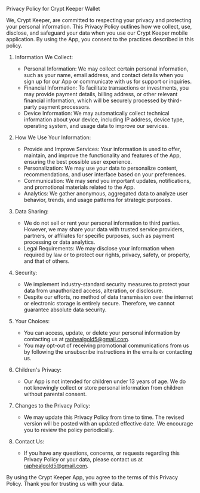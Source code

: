 Privacy Policy for Crypt Keeper Wallet

We, Crypt Keeper, are committed to respecting your privacy and protecting your personal information. This Privacy Policy outlines how we collect, use, disclose, and safeguard your data when you use our Crypt Keeper mobile application. By using the App, you consent to the practices described in this policy.

1. Information We Collect:
   - Personal Information: We may collect certain personal information, such as your name, email address, and contact details when you sign up for our App or communicate with us for support or inquiries.
   - Financial Information: To facilitate transactions or investments, you may provide payment details, billing address, or other relevant financial information, which will be securely processed by third-party payment processors.
   - Device Information: We may automatically collect technical information about your device, including IP address, device type, operating system, and usage data to improve our services.

2. How We Use Your Information:
   - Provide and Improve Services: Your information is used to offer, maintain, and improve the functionality and features of the App, ensuring the best possible user experience.
   - Personalization: We may use your data to personalize content, recommendations, and user interface based on your preferences.
   - Communication: We may send you important updates, notifications, and promotional materials related to the App.
   - Analytics: We gather anonymous, aggregated data to analyze user behavior, trends, and usage patterns for strategic purposes.

3. Data Sharing:
   - We do not sell or rent your personal information to third parties. However, we may share your data with trusted service providers, partners, or affiliates for specific purposes, such as payment processing or data analytics.
   - Legal Requirements: We may disclose your information when required by law or to protect our rights, privacy, safety, or property, and that of others.

4. Security:
   - We implement industry-standard security measures to protect your data from unauthorized access, alteration, or disclosure.
   - Despite our efforts, no method of data transmission over the internet or electronic storage is entirely secure. Therefore, we cannot guarantee absolute data security.

5. Your Choices:
   - You can access, update, or delete your personal information by contacting us at raphealgold5@gmail.com.
   - You may opt-out of receiving promotional communications from us by following the unsubscribe instructions in the emails or contacting us.

6. Children's Privacy:
   - Our App is not intended for children under 13 years of age. We do not knowingly collect or store personal information from children without parental consent.

7. Changes to the Privacy Policy:
   - We may update this Privacy Policy from time to time. The revised version will be posted with an updated effective date. We encourage you to review the policy periodically.

8. Contact Us:
   - If you have any questions, concerns, or requests regarding this Privacy Policy or your data, please contact us at raphealgold5@gmail.com.

By using the Crypt Keeper App, you agree to the terms of this Privacy Policy. Thank you for trusting us with your data.
